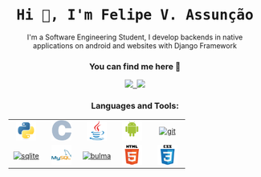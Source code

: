 <h1 align="center">
    <samp> Hi 👋, I'm Felipe V. Assunção<br/>
</h1>
<p align="center"> I'm a Software Engineering Student, I develop backends in native applications on android and websites with Django Framework </p>

<!-- <img align='right' src="https://github.com/assuncaofelipe/assuncaofelipe/blob/main/images/capas/capa3.png" width="270"> -->

<h3 align="center"> You can find me here 🔎</h3> 
<p align="center"> <samp>
    <a href="https://www.linkedin.com/in/assuncao-felipe/" target="_blank">
        <img src="https://img.shields.io/badge/linkedin-%230077B5.svg?&style=for-the-badge&logo=linkedin&logoColor=white" />
    </a>
    <a href="https://www.instagram.com/diceloss/" target="_blank">
        <img src = "https://img.shields.io/badge/instagram-%23E4405F.svg?&style=for-the-badge&logo=instagram&logoColor=white" />
    </a>
</p>

<h3 align="center"> Languages and Tools: </h3>

<!-- TABELA 4X4 -->
<!-- PRIMEIRA LINHA COM 4 COLUNAS -->
<table align="center" width="100%">
        <tr align="center">
            <td width="20%">
                <a href="https://www.python.org/"  target="_blank">
                    <img src="https://raw.githubusercontent.com/devicons/devicon/master/icons/python/python-original.svg" alt="python" width="40" height="40"/>
                </a>
            </td>
            <td width="20%">
                <a href="https://webstore.ansi.org/Standards/INCITS/INCITSISOIEC98992012"  target="_blank">
                    <img src="https://raw.githubusercontent.com/devicons/devicon/master/icons/c/c-original.svg" alt="c" width="40" height="40"/>
                </a>
            </td>
            <td width="20%">
                <a href="https://www.java.com/pt-BR/about/">
                   <img src="https://raw.githubusercontent.com/devicons/devicon/master/icons/java/java-original.svg" alt="java" width="40" height="40"/>
                </a>
            </td>
            <td width="20%">
                <a href="https://developer.android.com/">
                    <img src="https://raw.githubusercontent.com/devicons/devicon/master/icons/android/android-original-wordmark.svg" alt="android" width="40" height="40"/>
                </a>
            </td>
            <td width="20%">
                <a href="https://git-scm.com/docs/git/pt_BR">
                    <img src="https://www.vectorlogo.zone/logos/git-scm/git-scm-icon.svg" alt="git" width="40" height="40"/>
                </a>
            </td>
        </tr>
    <!-- SEGUNDA LINHA COM 4 COLUNAS -->
   <tr align="center">
            <td width="20%">
                <a href="https://www.sqlite.org/index.html">
                    <img src="https://www.vectorlogo.zone/logos/sqlite/sqlite-icon.svg" alt="sqlite" width="40" height="40"/>
                </a>
            </td>
            <td width="20%">
                <a href="https://dev.mysql.com/doc/">
                    <img src="https://raw.githubusercontent.com/devicons/devicon/master/icons/mysql/mysql-original-wordmark.svg" alt="mysql" width="40" height="40"/>
                </a>
            </td>
            <td width="20%">
                <a href="https://bulma.io/">
                    <img src="https://raw.githubusercontent.com/gilbarbara/logos/804dc257b59e144eaca5bc6ffd16949752c6f789/logos/bulma.svg" alt="bulma" width="40" height="40"/>
                </a>
            </td>
            <td width="20%">
                <a href="https://www.w3schools.com/html/html_elements.asp">
                    <img src="https://raw.githubusercontent.com/devicons/devicon/master/icons/html5/html5-original-wordmark.svg" alt="html5" width="40" height="40"/>
                </a>
            </td>
            <td width="20%">
                <a href="https://www.w3schools.com/css/default.asp">
                    <img src="https://raw.githubusercontent.com/devicons/devicon/master/icons/css3/css3-original-wordmark.svg" alt="css3" width="40" height="40"/>
                </a>
            </td>
        </tr>    
</table>
